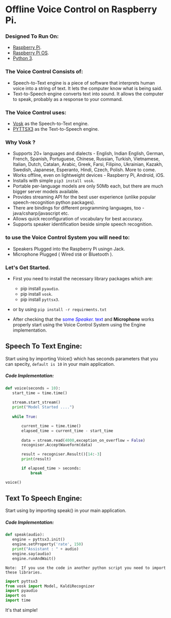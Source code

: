 # Offline Voice Control on Raspberry Pi.

### Designed To Run On:

* [Raspberry Pi](https://www.raspberrypi.org/).
* [Raspberry Pi OS](https://www.raspberrypi.com/software/).
* [Python 3](https://www.python.org/downloads/).

### The Voice Control Consists of:

* Speech-to-Text engine is a piece of software that interprets human voice into a string of text. It lets the computer know what is being said.
* Text-to-Speech engine converts text into sound. It allows the computer to speak, probably as a response to your command.

### The Voice Control uses:

* [Vosk](https://alphacephei.com/vosk/) as the Speech-to-Text engine.
* [PYTTSX3](https://pyttsx3.readthedocs.io/en/latest/) as the Text-to-Speech engine.

### Why Vosk ?

* Supports 20+ languages and dialects - English, Indian English, German, French, Spanish, Portuguese, Chinese, Russian, Turkish, Vietnamese, Italian, Dutch, Catalan, Arabic, Greek, Farsi, Filipino, Ukrainian, Kazakh, Swedish, Japanese, Esperanto, Hindi, Czech, Polish. More to come.
* Works offline, even on lightweight devices - Raspberry Pi, Android, iOS.
* Installs with simple `pip3 install vosk`.
* Portable per-language models are only 50Mb each, but there are much bigger server models available.
* Provides streaming API for the best user experience (unlike popular speech-recognition python packages).
* There are bindings for different programming languages, too - java/csharp/javascript etc.
* Allows quick reconfiguration of vocabulary for best accuracy.
* Supports speaker identification beside simple speech recognition.

### to use the Voice Control System you will need to:

- Speakers Plugged into the Raspberry Pi usingn Jack.
- Microphone Plugged ( Wired `USB` or Bluetooth ).

### Let's Get Started.

* First you need to install the necessary library packages which are:

  * pip install `pyaudio`.
  * pip install `vosk`.
  * pip install `pyttsx3`.

* or by using `pip install -r requirments.txt`

* After checking that the <span style="color:blue">some *Speaker.* text</span> and <b>Microphone</b> works properly start using the Voice Control System using the Engine implementation.

## Speech To Text Engine:

Start using by importing Voice() which has seconds parameters that you can specity, ` default is 10 ` in your main application.

##### Code Implementation:
  
 ```python
 def voice(seconds = 10):
    start_time = time.time()
   
    stream.start_stream()
    print("Model Started ....")
    
    while True:

        current_time = time.time()
        elapsed_time = current_time - start_time
        
        data = stream.read(4000,exception_on_overflow = False)
        recogniser.AcceptWaveform(data)

        result = recogniser.Result()[14:-3]
        print(result)

        if elapsed_time > seconds:
            break

voice()
 ```
 
## Text To Speech Engine:

Start using by importing speak() in your main application.

##### Code Implementation:
  
 ```python
 def speak(audio):
    engine = pyttsx3.init()
    engine.setProperty('rate', 150)
    print("Assistant : " + audio)
    engine.say(audio)
    engine.runAndWait()
```
`Note:  If you use the code in another python script you need to import these libraries.`

```python
import pyttsx3
from vosk import Model, KaldiRecognizer
import pyaudio
import os
import time
```

It's that simple!
